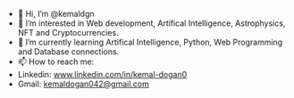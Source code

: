 - 👋 Hi, I’m @kemaldgn
- 👀 I’m interested in Web development, Artifical Intelligence, Astrophysics, NFT and Cryptocurrencies.
- 🌱 I’m currently learning Artifical Intelligence, Python, Web Programming and Database connections.
- 📫 How to reach me:
- Linkedin: www.linkedin.com/in/kemal-dogan0
- Gmail: kemaldogan042@gmail.com

<!---
kemaldgn/kemaldgn is a ✨ special ✨ repository because its `README.md` (this file) appears on your GitHub profile.
You can click the Preview link to take a look at your changes.
--->
